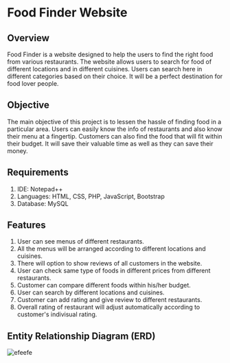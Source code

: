 # Food Finder Website

## Overview
Food Finder is a website designed to help the users to find the right food from various restaurants. The website allows users to search for food of different locations and in different cuisines. Users can search here in different categories based on their choice. It will be a perfect destination for food lover people.

## Objective
The main objective of this project is to lessen the hassle of finding food in a particular area. Users can easily know the info of restaurants and also know their menu at a fingertip. Customers can also find the food that will fit within their budget. It will save their valuable time as well as they can save their money. 

## Requirements
1.	IDE: Notepad++ 
2.	Languages: HTML, CSS, PHP, JavaScript, Bootstrap 
3.	Database: MySQL

## Features
1. User can see menus of different restaurants. 
2. All the menus will be arranged according to different locations and cuisines.  
3. There will option to show reviews of all customers in the website. 
4. User can check same type of foods in different prices from different restaurants.
5. Customer can compare different foods within his/her budget. 
6. User can search by different locations and cuisines.
7. Customer can add rating and give review to different restaurants.
8. Overall rating of restaurant will adjust automatically according to customer's indivisual rating.  

## Entity Relationship Diagram (ERD)

![efeefe](https://user-images.githubusercontent.com/30154496/82139814-75d43780-984c-11ea-9d63-6ec1ce5e3cd0.jpg)
